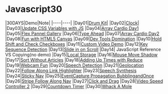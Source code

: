 # Javascript30
|30DAYS|Demo|Note|
|----|----|
|Day01|[Drum Kit](https://jyun1desu.github.io/Javascript30/01_JavaScript-Drum-Kit/)|
|Day02|[Clock](https://jyun1desu.github.io/Javascript30/02_JS-and-CSS-Clock/)|
|Day03|[Update CSS Variables with JS](https://jyun1desu.github.io/Javascript30/03_CSS-Variables/)
|Day04|[Array Cardio Day1](https://jyun1desu.github.io/Javascript30/04_Array-Cardio-Day1/)
|Day05|[Flex Pannel Gallery](https://jyun1desu.github.io/Javascript30/05_Flex-Panel-Gallery/)
|Day06|[Type Ahead](https://jyun1desu.github.io/Javascript30/06_Type-Ahead/)
|Day07|[Array Cardio Day2](https://jyun1desu.github.io/Javascript30/07_Array-Cardi-Day2/)
|Day08|[Fun with HTML5 Canvas](https://jyun1desu.github.io/Javascript30/08_Fun-with-HTML5-Canvas/)
|Day09|[Dev Tools Domination](https://jyun1desu.github.io/Javascript30/09_Dev-Tools-Domination/)
|Day10|[Hold Shift and Check Checkboxes](https://jyun1desu.github.io/Javascript30/10_Hold-Shift-and-Check-Checkboxes/)
|Day11|[Custom Video Demo](https://jyun1desu.github.io/Javascript30/11_Custom-Video-Player/)
|Day12|[Key Sequence Detection](https://jyun1desu.github.io/Javascript30/12_Key-Sequence-Detection/)
|Day13|[Slide in on Scroll](https://jyun1desu.github.io/Javascript30/13_Slide-in-on-Scroll/)
|Day14| JavaScript Reference VS Copying(no demo)
|Day15|[Local Storage](https://jyun1desu.github.io/Javascript30/15_LocalStorage/)
|Day16|[Mouse Move Shadow](https://jyun1desu.github.io/Javascript30/16_Mouse-Move-Shadow/)
|Day17|[Sort Without Articles](https://jyun1desu.github.io/Javascript30/17_Sort-Without-Articles/)
|Day18|[Adding Up Times with Reduce](https://jyun1desu.github.io/Javascript30/18_Adding-Up-Times-with-Reduce/)
|Day19|[Webcam Fun](https://jyun1desu.github.io/Javascript30/19_Webcam-Fun/)
|Day20|[Speech Detection](https://jyun1desu.github.io/Javascript30/20_Speech-Detection/)
|Day21|[Geolocation](https://jyun1desu.github.io/Javascript30/21_Geolocation/)
|Day22|[Follow Along Link Highlighter](https://jyun1desu.github.io/Javascript30/22_Follow-Along-Link-Highlighter/)
|Day23|[Speech Synthesis](https://jyun1desu.github.io/Javascript30/23_Speech-Synthesis/)
|Day24|[Sticky Nav](https://jyun1desu.github.io/Javascript30/24_Sticky-Nav/)
|Day25|[EventCapture Propagation BubblingandOnce](https://jyun1desu.github.io/Javascript30/25_EventCapture-Propagation-Bubbling-and-Once/)
|Day26|[Stripe Follow Along Nav](https://jyun1desu.github.io/Javascript30/26_Stripe-Follow-Along-Nav/)
|Day27|[Click and Drag](https://jyun1desu.github.io/Javascript30/27_Click-and_Drag/)
|Day28|[Video Speed Controller 2](https://jyun1desu.github.io/Javascript30/28_Video-Speed-Controller-2/)
|Day29|[Countdown Timer](https://jyun1desu.github.io/Javascript30/29_Countdown-Timer/)
|Day30|[Whack A Mole](https://jyun1desu.github.io/Javascript30/30_Whack-A-Mole/)
